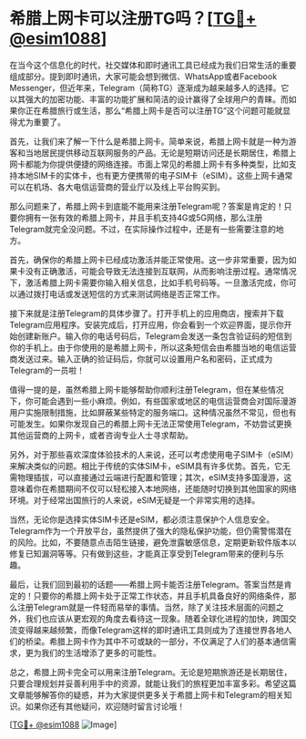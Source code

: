 # 希腊上网卡可以注册TG吗？[[TG💪+ @esim1088](https://t.me/s/esim1088)]

在当今这个信息化的时代，社交媒体和即时通讯工具已经成为我们日常生活的重要组成部分。提到即时通讯，大家可能会想到微信、WhatsApp或者Facebook Messenger，但近年来，Telegram（简称TG）逐渐成为越来越多人的选择。它以其强大的加密功能、丰富的功能扩展和简洁的设计赢得了全球用户的青睐。而如果你正在希腊旅行或生活，那么“希腊上网卡是否可以注册TG”这个问题可能就显得尤为重要了。

首先，让我们来了解一下什么是希腊上网卡。简单来说，希腊上网卡就是一种为游客和当地居民提供移动互联网服务的产品。无论是短期访问还是长期居住，希腊上网卡都能为你提供便捷的网络连接。市面上常见的希腊上网卡有多种类型，比如支持本地SIM卡的实体卡，也有更方便携带的电子SIM卡（eSIM）。这些上网卡通常可以在机场、各大电信运营商的营业厅以及线上平台购买到。

那么问题来了，希腊上网卡到底能不能用来注册Telegram呢？答案是肯定的！只要你拥有一张有效的希腊上网卡，并且手机支持4G或5G网络，那么注册Telegram就完全没问题。不过，在实际操作过程中，还是有一些需要注意的地方。

首先，确保你的希腊上网卡已经成功激活并能正常使用。这一步非常重要，因为如果卡没有正确激活，可能会导致无法连接到互联网，从而影响注册过程。通常情况下，激活希腊上网卡需要你输入相关信息，比如手机号码等。一旦激活完成，你可以通过拨打电话或发送短信的方式来测试网络是否正常工作。

接下来就是注册Telegram的具体步骤了。打开手机上的应用商店，搜索并下载Telegram应用程序。安装完成后，打开应用，你会看到一个欢迎界面，提示你开始创建新账户。输入你的电话号码后，Telegram会发送一条包含验证码的短信到你的手机上。由于你使用的是希腊上网卡，所以这条短信会由希腊当地的电信运营商发送过来。输入正确的验证码后，你就可以设置用户名和密码，正式成为Telegram的一员啦！

值得一提的是，虽然希腊上网卡能够帮助你顺利注册Telegram，但在某些情况下，你可能会遇到一些小麻烦。例如，有些国家或地区的电信运营商会对国际漫游用户实施限制措施，比如屏蔽某些特定的服务端口。这种情况虽然不常见，但也有可能发生。如果你发现自己的希腊上网卡无法正常使用Telegram，不妨尝试更换其他运营商的上网卡，或者咨询专业人士寻求帮助。

另外，对于那些喜欢深度体验技术的人来说，还可以考虑使用电子SIM卡（eSIM）来解决类似的问题。相比于传统的实体SIM卡，eSIM具有许多优势。首先，它无需物理插拔，可以直接通过云端进行配置和管理；其次，eSIM支持多国漫游，这意味着你在希腊期间不仅可以轻松接入本地网络，还能随时切换到其他国家的网络环境。对于经常出国旅行的人来说，eSIM无疑是一个非常实用的选择。

当然，无论你是选择实体SIM卡还是eSIM，都必须注意保护个人信息安全。Telegram作为一个开放平台，虽然提供了强大的隐私保护功能，但仍需警惕潜在的风险。比如，不要随意点击陌生链接，避免泄露敏感信息，定期更新软件版本以修复已知漏洞等等。只有做到这些，才能真正享受到Telegram带来的便利与乐趣。

最后，让我们回到最初的话题——希腊上网卡能否注册Telegram。答案当然是肯定的！只要你的希腊上网卡处于正常工作状态，并且手机具备良好的网络条件，那么注册Telegram就是一件轻而易举的事情。当然，除了关注技术层面的问题之外，我们也应该从更宏观的角度去看待这一现象。随着全球化进程的加快，跨国交流变得越来越频繁，而像Telegram这样的即时通讯工具则成为了连接世界各地人们的桥梁。希腊上网卡作为其中不可或缺的一部分，不仅满足了人们的基本通信需求，更为我们的生活增添了更多的可能性。

总之，希腊上网卡完全可以用来注册Telegram。无论是短期旅游还是长期居住，只要合理规划并妥善利用手中的资源，就能让我们的旅程更加丰富多彩。希望这篇文章能够解答你的疑惑，并为大家提供更多关于希腊上网卡和Telegram的相关知识。如果你还有其他疑问，欢迎随时留言讨论哦！

[[TG💪+ @esim1088](https://t.me/s/esim1088) ![Image](https://i.postimg.cc/4NQfJmqS/Snipaste-2025-05-13-00-14-12.png)]